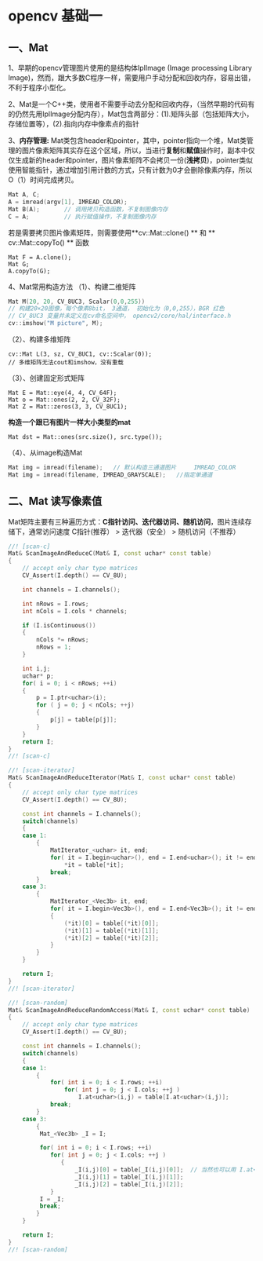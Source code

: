 # opencv 基础一
## 一、Mat
1、早期的opencv管理图片使用的是结构体IplImage (Image processing Library Image)，然而，跟大多数C程序一样，需要用户手动分配和回收内存，容易出错，不利于程序小型化。

2、Mat是一个C++类，使用者不需要手动去分配和回收内存，（当然早期的代码有的仍然先用IplImage分配内存），Mat包含两部分：(1).矩阵头部（包括矩阵大小，存储位置等），(2).指向内存中像素点的指针

3、**内存管理:** Mat类包含header和pointer，其中，pointer指向一个堆，Mat类管理的图片像素矩阵其实存在这个区域，所以，当进行**复制**和**赋值**操作时，副本中仅仅生成新的header和pointer，图片像素矩阵不会拷贝一份(**浅拷贝**)，pointer类似使用智能指针，通过增加引用计数的方式，只有计数为0才会删除像素内存，所以O（1）时间完成拷贝。
```c++
Mat A, C;
A = imread(argv[1], IMREAD_COLOR);
Mat B(A);  		// 调用拷贝构造函数，不复制图像内存
C = A;			// 执行赋值操作，不复制图像内存
```
若是需要拷贝图片像素矩阵，则需要使用**cv::Mat::clone() ** 和 ** cv::Mat::copyTo() ** 函数
```
Mat F = A.clone();
Mat G;
A.copyTo(G);
```

4、Mat常用构造方法
（1）、构建二维矩阵
```c++
Mat M(20, 20, CV_8UC3, Scalar(0,0,255))  
// 构建20×20图像，每个像素8bit， 3通道， 初始化为（0,0,255），BGR 红色
// CV_8UC3 变量并未定义在cv命名空间中， opencv2/core/hal/interface.h
cv::imshow("M picture", M);
```
（2）、构建多维矩阵
```
cv::Mat L(3, sz, CV_8UC1, cv::Scalar(0));
// 多维矩阵无法cout和imshow，没有重载
```
（3）、创建固定形式矩阵
```
Mat E = Mat::eye(4, 4, CV_64F);
Mat o = Mat::ones(2, 2, CV_32F);
Mat Z = Mat::zeros(3, 3, CV_8UC1);
```
**构造一个跟已有图片一样大小类型的mat**
```
Mat dst = Mat::ones(src.size(), src.type());
```
（4）、从image构造Mat
```c++
Mat img = imread(filename);   // 默认构造三通道图片     IMREAD_COLOR
Mat img = imread(filename, IMREAD_GRAYSCALE);   //指定单通道
```

## 二、Mat 读写像素值
Mat矩阵主要有三种遍历方式：**C指针访问、迭代器访问、随机访问**，图片连续存储下，通常访问速度 C指针(推荐） > 迭代器（安全） > 随机访问（不推荐）
```c++
//! [scan-c]
Mat& ScanImageAndReduceC(Mat& I, const uchar* const table)
{
    // accept only char type matrices
    CV_Assert(I.depth() == CV_8U);

    int channels = I.channels();

    int nRows = I.rows;
    int nCols = I.cols * channels;

    if (I.isContinuous())
    {
        nCols *= nRows;
        nRows = 1;
    }

    int i,j;
    uchar* p;
    for( i = 0; i < nRows; ++i)
    {
        p = I.ptr<uchar>(i);
        for ( j = 0; j < nCols; ++j)
        {
            p[j] = table[p[j]];
        }
    }
    return I;
}
//! [scan-c]

//! [scan-iterator]
Mat& ScanImageAndReduceIterator(Mat& I, const uchar* const table)
{
    // accept only char type matrices
    CV_Assert(I.depth() == CV_8U);

    const int channels = I.channels();
    switch(channels)
    {
    case 1:
        {
            MatIterator_<uchar> it, end;
            for( it = I.begin<uchar>(), end = I.end<uchar>(); it != end; ++it)
                *it = table[*it];
            break;
        }
    case 3:
        {
            MatIterator_<Vec3b> it, end;
            for( it = I.begin<Vec3b>(), end = I.end<Vec3b>(); it != end; ++it)
            {
                (*it)[0] = table[(*it)[0]];
                (*it)[1] = table[(*it)[1]];
                (*it)[2] = table[(*it)[2]];
            }
        }
    }

    return I;
}
//! [scan-iterator]

//! [scan-random]
Mat& ScanImageAndReduceRandomAccess(Mat& I, const uchar* const table)
{
    // accept only char type matrices
    CV_Assert(I.depth() == CV_8U);

    const int channels = I.channels();
    switch(channels)
    {
    case 1:
        {
            for( int i = 0; i < I.rows; ++i)
                for( int j = 0; j < I.cols; ++j )
                    I.at<uchar>(i,j) = table[I.at<uchar>(i,j)];
            break;
        }
    case 3:
        {
         Mat_<Vec3b> _I = I;

         for( int i = 0; i < I.rows; ++i)
            for( int j = 0; j < I.cols; ++j )
               {
                   _I(i,j)[0] = table[_I(i,j)[0]];  // 当然也可以用 I.at<cv::Vec3b>(i,j)[0]
                   _I(i,j)[1] = table[_I(i,j)[1]];
                   _I(i,j)[2] = table[_I(i,j)[2]];
            }
         I = _I;
         break;
        }
    }

    return I;
}
//! [scan-random]
```
